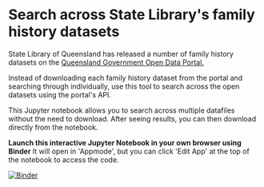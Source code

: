 # Search across State Library's family history datasets

State Library of Queensland has released a number of family history datasets on the <a href="https://www.data.qld.gov.au/organization/state-library-queensland">Queensland Government Open Data Portal.</a>

Instead of downloading each family history dataset from the portal and searching through individually, use this tool to search across the open datasets using the portal's API.

This Jupyter notebook allows you to search across multiple datafiles without the need to download. After seeing results, you can then download directly from the notebook. 

<b>Launch this interactive Jupyter Notebook in your own browser using Binder</b>
It will open in 'Appmode', but you can click 'Edit App' at the top of the notebook to access the code.

[![Binder](https://mybinder.org/badge_logo.svg)](https://mybinder.org/v2/gh/RachelMerrick/SearchAcrossDatasets/master?urlpath=%2Fapps%2Fsearch-across-datasets.ipynb)